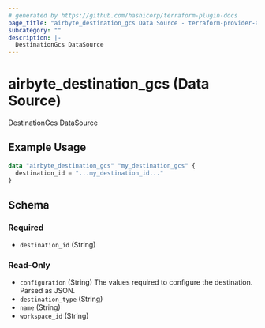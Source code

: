 ```yaml
---
# generated by https://github.com/hashicorp/terraform-plugin-docs
page_title: "airbyte_destination_gcs Data Source - terraform-provider-airbyte"
subcategory: ""
description: |-
  DestinationGcs DataSource
---
```


# airbyte_destination_gcs (Data Source)

DestinationGcs DataSource

## Example Usage

```terraform
data "airbyte_destination_gcs" "my_destination_gcs" {
  destination_id = "...my_destination_id..."
}
```

<!-- schema generated by tfplugindocs -->
## Schema

### Required

- `destination_id` (String)

### Read-Only

- `configuration` (String) The values required to configure the destination. Parsed as JSON.
- `destination_type` (String)
- `name` (String)
- `workspace_id` (String)
